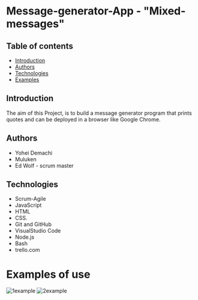 # Message-generator-App - "Mixed-messages"

## Table of contents
* [Introduction](#Introduction)
* [Authors](#Authors)
* [Technologies](#Technologies)
* [Examples](#Examples)

## Introduction
The aim of this Project, is to build a message generator program that prints quotes and can be deployed in a browser like Google Chrome.

## Authors
* Yohei Demachi
* Muluken
* Ed Wolf - scrum master


## Technologies
* Scrum-Agile
* JavaScript
* HTML
* CSS.
* Git and GitHub
* VisualStudio Code
* Node.js
* Bash
* trello.com

# Examples of use

![1example](https://user-images.githubusercontent.com/91706719/136922961-ffff49d8-6396-4bc5-9d4a-3254b116e74e.png)
![2example](https://user-images.githubusercontent.com/91706719/136922984-c2a373ff-8f2a-42cc-8a33-21e4e7c3cb92.png)
